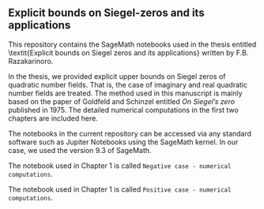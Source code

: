 ## Explicit bounds on Siegel-zeros and its applications
This repository contains the SageMath notebooks used in the thesis entitled \textit{Explicit bounds on Siegel zeros and its applications} written by F.B. Razakarinoro.

In the thesis, we provided explicit upper bounds on Siegel zeros of quadratic number fields. That is, the case of imaginary and real quadratic number fields are treated. The method used in this manuscript is mainly based on the paper of Goldfeld and Schinzel entitled $\textit{On Siegel's zero}$ published in 1975. The detailed numerical computations in the first two chapters are included here. 

The notebooks in the current repository can be accessed via any standard software such as Jupiter Notebooks using the SageMath kernel. In our case, we used the version 9.3 of SageMath. 

The notebook used in Chapter 1 is called $\texttt{Negative case - numerical computations}$.

The notebook used in Chapter 1 is called $\texttt{Positive case - numerical computations}$.
